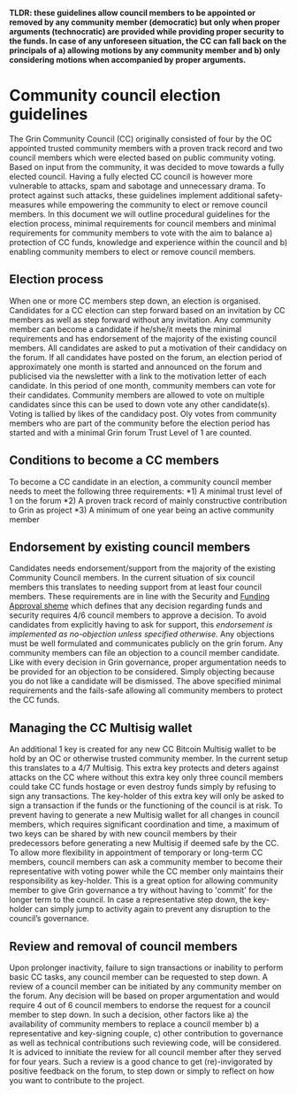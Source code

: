 **TLDR: these guidelines allow council members to be appointed or removed by any community member (democratic) but only when proper arguments (technocratic) are provided while providing proper security to the funds. 
In case of any unforeseen situation, the CC can fall back on the principals of a) allowing motions by any community member and b) only considering motions when accompanied by proper arguments.**

# Community council election guidelines
The Grin Community Council (CC) originally consisted of four by the OC appointed trusted community members with a proven track record and two council members which were elected based on public community voting.
Based on input from the community, it was decided to move towards a fully elected council. Having a fully elected CC council is however more vulnerable to attacks, spam and sabotage and unnecessary drama. To protect against such attacks, these guidelines implement additional safety-measures while empowering the community to elect or remove council members. In this document we will outline procedural guidelines for the election process, minimal requirements for council members and minimal requirements for community members to vote with the aim to balance a) protection of CC funds, knowledge and experience within the council and b) enabling community members to elect or remove council members.

## Election process
When one or more CC members step down, an election is organised. Candidates for a CC election can step forward based on an invitation by CC members as well as step forward without any invitation. Any community member can become a candidate if he/she/it meets the minimal requirements and has endorsement of the majority of the existing council members.
All candidates are asked to put a motivation of their candidacy on the forum. If all candidates have posted on the forum, an election period of approximately one month is started and announced on the forum and publicised via the newsletter with a link to the motivation letter of each candidate. In this period of one month, community members can vote for their candidates. 
Community members are allowed to vote on multiple candidates since this can be used to down vote any other candidate(s).
Voting is tallied by likes of the candidacy post. Oly votes from community members who are part of the community before the election period has started and with a minimal Grin forum Trust Level of 1 are counted.

## Conditions to become a CC members
To become a CC candidate in an election, a community council member needs to meet the following three requirements:
*1) A minimal trust level of 1 on the forum
*2) A proven track record of mainly constructive contribution to Grin as project
*3) A minimum of one year being an active community member

## Endorsement by existing council members
Candidates needs endorsement/support from the majority of the existing Community Council members. In the current situation of six council members this translates to needing support from at least four council members. These requirements are in line with the Security and [Funding Approval sheme]([url](https://github.com/grincc/docs/blob/Anynomouss-patch-4/approval-scheme.md)) which defines that any decision regarding funds and security requires 4/6 council members to approve a decision.
To avoid candidates from explicitly having to ask for support, this _endorsement is implemented as no-objection unless specified otherwise_. Any objections must be well formulated and communicates publicly on the grin forum. Any community members can file an objection to a council member candidate. 
Like with every decision in Grin governance, proper argumentation needs to be provided for an objection to be considered. Simply objecting because you do not like a candidate will be dismissed. 
The above specified minimal requirements and the fails-safe allowing all community members to protect the CC funds.

## Managing the CC Multisig wallet
An additional 1 key is created for any new CC Bitcoin Multisig wallet to be hold by an OC or otherwise trusted community member. In the current setup this translates to a 4/7 Multisig. This extra key protects and deters against attacks on the CC where without this extra key only three council members could take CC funds hostage or even destroy funds simply by refusing to sign any transactions. The key-holder of this extra key will only be asked to sign a transaction if the funds or the functioning of the council is at risk.
To prevent having to generate a new Multisig wallet for all changes in council members, which requires significant coordination and time, a maximum of two keys can be shared by with new council members by their predecessors before generating a new Multisig if deemed safe by the CC. To allow more flexibility in appointment of temporary or long-term CC members, council members can ask a community member to become their representative with voting power while the CC member only maintains their responsibility as key-holder. This is a great option for allowing community member to give Grin governance a try without having to 'commit' for the longer term to the council. In case a representative step down, the key-holder can simply jump to activity again to prevent any disruption to the council’s governance. 

## Review and removal of council members
Upon prolonger inactivity, failure to sign transactions or inability to perform basic CC tasks, any council member can be requested to step down. A review of a council member can be initiated by any community member on the forum. Any decision will be based on proper argumentation and would require 4 out of 6 council members to endorse the request for a council member to step down. In such a decision, other factors like a) the availability of community members to replace a council member b) a representative and key-signing couple, c) other contribution to governance as well as technical contributions such reviewing code, will be considered.
It is adviced to innitiate the review for all council member after they served for four years. Such a review is a good chance to get (re)-invigorated by positive feedback on the forum, to step down or simply to reflect on how you want to contribute to the project.

